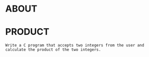 # ABOUT

# PRODUCT

    Write a C program that accepts two integers from the user and calculate the product of the two integers.